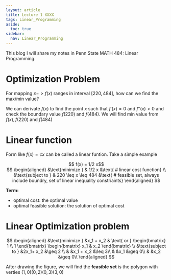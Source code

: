 ```yaml
---
layout: article
title: Lecture 1 XXXX
tags: Linear_Programming
aside:
  toc: true
sidebar:
  nav: Linear_Programming
---
```


This blog I will share my notes in Penn State MATH 484: Linear Programming. 

<!--more-->

# Optimization Problem

For mapping ${ x-> f(x) }$ ranges in interval ${ [220,484] }$, how can we find the max/min value?


We can derivate ${ f(x) }$ to find the point ${  x}$ such that ${ f'(x) = 0 }$ and ${ f''(x) >0 }$ and check the boundary value ${ f(220) }$ and ${ f(484) }$. We will find min value from ${ f(x),f(220) }$ and ${ f(484) }$

# Linear function

Form like ${ f(x) = cx }$ can be called a linear funtion. Take a simple example

<center>$$
f(x) = 1/2 x$$</center>

<center>$$
\begin{aligned}
&\text{minimize }  & 1/2 x &\text{ # linear cost function} \\
&\text{subject to }  & 220 \leq x \leq 484 &\text{ # feasible set, always include boundry, set of linear inequality constriaints}
\end{aligned}
$$</center>

<b>Term:</b> 

* optimal cost: the optimal value 
* optimal feasible solution: the solution of optimal cost

# Linear Optimization problem

<center>$$
\begin{aligned}
&\text{minimize } &x_1 + x_2 & \text{ or } \begin{bmatrix} 1 \\ 1 \end{bmatrix}  \begin{bmatrix} x_1 & x_2 \end{bmatrix} \\
&\text{subject to }  &2x_1+ x_2 &\geq 2 \\
&           &x_1 + x_2 &\leq 3\\
&           &x_1 &\geq 0\\
&           &x_2 &\geq 0\\
\end{aligned}
$$</center>

After drawing the figure, we will find the <b>feasible set</b> is the polygon with verties ${ (1,0) (0,2) (0,3) (3,0)  }$
















